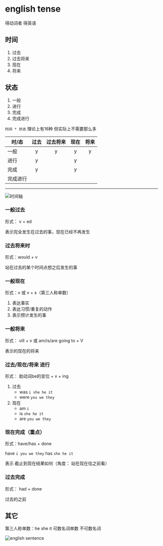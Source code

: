 # english tense

得动词者 得英语

## 时间

1. 过去
2. 过去将来
3. 现在
4. 将来

## 状态

1. 一般
2. 进行
3. 完成
4. 完成进行

`时间 * 状态` 理论上有16种 但实际上不需要那么多

| 时/态 | 过去 | 过去将来 | 现在 | 将来 |
| -------- | :-------: | :-------: | :-------: | :-------: |
| 一般 | y | y | y | y |
| 进行 | y |   | y |  |
| 完成 | y |   | y |  |
| 完成进行 |  |  |  |  |

---

![时间轴](https://img.wangdongdong9264.xyz/english_tense.png)

### 一般过去

形式： v + ed

表示完全发生在过去的事，现在已经不再发生

### 过去将来时

形式：would + v

站在过去的某个时间点想之后发生的事

### 一般现在

形式：v 或 v + s（第三人称单数）

1. 表达事实
2. 表达习惯/重复的动作
3. 表示预计发生的事

### 一般将来

形式： vill + v 或 am/is/are going to + V

表示的现在的将来

### 过去/现在/将来 进行

形式： 助动词be的变位 + v + ing

1. 过去
    * was `i she he it`
    * were `you we they`
2. 现在
    * am `i`
    * is  `she he it`
    * are `you we they`

### 现在完成（重点）

形式：have/has + done

have `i you we they`
has `she he it`

表示 截止到现在结果如何（角度： 站在现在往之前看）

### 过去完成

形式： had + done

过去的之前

## 其它

第三人称单数：he she it 可数名词单数 不可数名词

![english sentence](https://img.wangdongdong9264.xyz/english_sentence.png)
